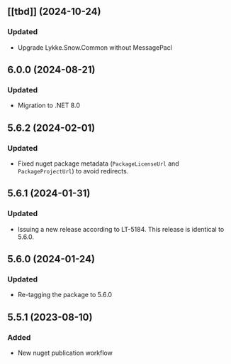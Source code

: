 ## [[tbd]] (2024-10-24)

### Updated
- Upgrade Lykke.Snow.Common without MessagePacl

## 6.0.0 (2024-08-21)

### Updated
- Migration to .NET 8.0

## 5.6.2 (2024-02-01)

### Updated
- Fixed nuget package metadata (`PackageLicenseUrl` and `PackageProjectUrl`) to avoid redirects.

## 5.6.1 (2024-01-31)

### Updated
- Issuing a new release according to LT-5184. This release is identical to 5.6.0.

## 5.6.0 (2024-01-24)

### Updated
- Re-tagging  the package to 5.6.0

## 5.5.1 (2023-08-10)

### Added
- New nuget publication workflow
